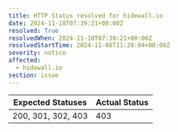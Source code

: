 ```yaml
---
title: HTTP Status resolved for hidewall.io
date: 2024-11-18T07:39:21+00:00Z
resolved: True
resolvedWhen: 2024-11-18T07:39:21+00:00Z
resolvedStartTime: 2024-11-08T11:28:04+00:00Z
severity: notice
affected:
  - hidewall.io
section: issue
---
```


| Expected Statuses | Actual Status  |
|-------------------|----------------|
| 200, 301, 302, 403 | 403 |
